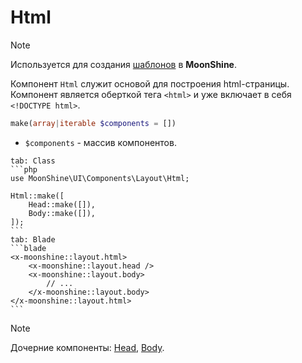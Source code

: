 # Html

> [!NOTE]
> Используется для создания [шаблонов](/docs/{{version}}/appearance/layout) в **MoonShine**.

Компонент `Html` служит основой для построения html-страницы.
Компонент является оберткой тега `<html>` и уже включает в себя `<!DOCTYPE html>`.

```php
make(array|iterable $components = [])
```

- `$components` - массив компонентов.

~~~tabs
tab: Class
```php
use MoonShine\UI\Components\Layout\Html;

Html::make([
    Head::make([]),
    Body::make([]),
]);
```
tab: Blade
```blade
<x-moonshine::layout.html>
    <x-moonshine::layout.head />
    <x-moonshine::layout.body>
        // ...
    </x-moonshine::layout.body>
</x-moonshine::layout.html>
```
~~~

> [!NOTE]
> Дочерние компоненты: [Head](/docs/{{version}}/components/head), [Body](/docs/{{version}}/components/body).
